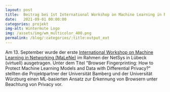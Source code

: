 ```yaml
---
layout: post
title:  Beitrag bei 1st International Workshop on Machine Learning in Networking (MaLeNe).
date:   2021-09-01 00:00:00
categories: projekt
img-alt: Wintermute Logo
img: /assets/img/wm_multicolor_400.png
permalink: /blog/:categories/:title:output_ext
---
```


Am 13. September wurde der erste [International Workshop on Machine Learning in Networking (MaLeNe)](https://netsys2021.org/workshops/malene/) im Rahmen der NetSys in Lübeck (virtuell) ausgetragen. Unter dem Titel "Browser Fingerprinting: How to Protect Machine Learning Models and Data with Differential Privacy?" stellten die Projektpartner der Universität Bamberg und der Universität Würzburg einen ML-basierten Ansatz zur Erkennung von Browsern unter Beachtung von Privacy vor.